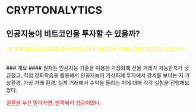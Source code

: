 # CRYPTONALYTICS
## 인공지능이 비트코인을 투자할 수 있을까?<br>
<p style="color:yellow">!본 프로젝트 소스코드를 활용하셔도 되나 이로 인한 피해는 일절 책임지지 않습니다.</p>
<br>
### 개요
#### 필자는 인공지능 기술을 이용한 가상화폐 선물 거래가 가능한지가 궁금했고, 직접 강화학습을 활용해서 인공지능이 가상화폐 투자에서 강세를 보이는 지 가상환경, 가상 거래 환경, 실제 거래에서 수익을 올리는 지에 대해 각각 실험을 진행해보았다.<br>
<p style="color:red"> 결론을 우선 말하자면, 반쪽짜리 성공이었다.</p>
